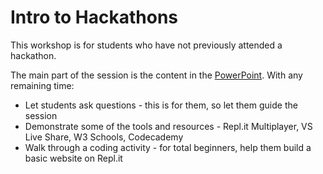 # Intro to Hackathons
This workshop is for students who have not previously attended a hackathon.

The main part of the session is the content in the [PowerPoint](Presentation.pptx). With any remaining time:

- Let students ask questions - this is for them, so let them guide the session
- Demonstrate some of the tools and resources - Repl.it Multiplayer, VS Live Share, W3 Schools, Codecademy
- Walk through a coding activity - for total beginners, help them build a basic website on Repl.it